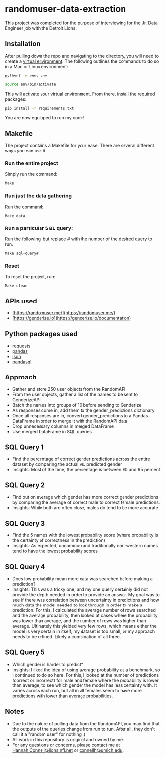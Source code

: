 # randomuser-data-extraction

This project was completed for the purpose of interviewing for the Jr. Data Engineer job with the Detroit Lions. 

## Installation

After pulling down the repo and navigating to the directory, you will need to create a [virtual environment](https://docs.python.org/3/library/venv.html). The following outlines the commands to do so in a Mac or Linux environment:

```bash
python3 -m venv env
```
```bash
source env/bin/activate
```
This will activate your virtual environment. From there, install the required packages:

```bash
pip install -r requirements.txt
```
You are now equipped to run my code!

## Makefile

The project contains a Makefile for your ease. There are several different ways you can use it.

### Run the entire project
Simply run the command:
```Make
Make 
```

### Run just the data gathering
Run the command:
```Make
Make data
```

### Run a particular SQL query:
Run the following, but replace # with the number of the desired query to run.

```Make
Make sql-query#
```

### Reset
To reset the project, run:
```Make
Make clean
```
## APIs used
- [https://randomuser.me/](https://randomuser.me/)
- [https://genderize.io](https://genderize.io/documentation)

## Python packages used
- [requests](https://pypi.org/project/requests/)
- [pandas](https://pandas.pydata.org/)
- [json](https://docs.python.org/3/library/json.html)
- [pandasql](https://pypi.org/project/pandasql/)

## Approach
- Gather and store 250 user objects from the RandomAPI
- From the user objects, gather a list of the names to be sent to GenderizeAPI
- Batch the names into groups of 10 before sending to Genderize
- As responses come in, add them to the gender_predictions dictionary
- Once all responses are in, convert gender_predictions to a Pandas DataFrame in order to merge it with the RandomAPI data
- Drop unnecessary columns in merged DataFrame
- Use merged DataFrame in SQL queries

## SQL Query 1
- Find the percentage of correct gender predictions across the entire dataset by comparing the actual vs. predicted gender
- Insights: Most of the time, the percentage is between 90 and 95 percent

## SQL Query 2
- Find out on average which gender has more correct gender predictions by comparing the average of correct male to correct female predictions.
- Insights: While both are often close, males do tend to be more accurate

## SQL Query 3
- Find the 5 names with the lowest probability score (where probability is the certainty of correctness in the prediction)
- Insights: As expected, uncommon and traditionally non-western names tend to have the lowest probability scores

## SQL Query 4
- Does low probability mean more data was searched before making a prediction?
- Insights: This was a tricky one, and my one query certainly did not provide the depth needed in order to provide an answer. My goal was to see if there was correlation between uncertainty in predictions and how much data the model needed to look through in order to make a prediction. For this, I calculated the average number of rows searched and the average probability, then looked at cases where the probability was lower than average, and the number of rows was higher than average. Ultimately this yielded very few rows, which means either the model is very certain in itself, my dataset is too small, or my approach needs to be refined. Likely a combination of all three.

## SQL Query 5
- Which gender is harder to predict?
- Insights: I liked the idea of using average probability as a benchmark, so I continued to do so here. For this, I looked at the number of predictions (correct or incorrect) for male and female where the probability is lower than average, to see which gender the model has less certainty with. It varies across each run, but all in all females seem to have more predictions with lower than average probabilities.

## Notes
- Due to the nature of pulling data from the RandomAPI, you may find that the outputs of the queries change from run to run. After all, they don't call it a "random user" for nothing :)
- All work in this repository is original and owned by me.
- For any questions or concerns, please contact me at [Hannah.Connell@lions.nfl.net](mailto:Hannah.Connell@lions.nfl.net) or [connellh@umich.edu](mailto:connellh@umich.edu).

